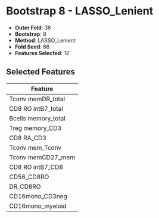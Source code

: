 # Bootstrap 8 - LASSO_Lenient

- **Outer Fold**: 38
- **Bootstrap**: 8
- **Method**: LASSO_Lenient
- **Fold Seed**: 86
- **Features Selected**: 12

## Selected Features

| Feature |
|---------|
| Tconv memDR_total |
| CD8 RO intB7_total |
| Bcells memory_total |
| Treg memory_CD3 |
| CD8 RA_CD3 |
| Tconv mem_Tconv |
| Tconv memCD27_mem |
| CD8 RO intB7_CD8 |
| CD56_CD8RO |
| DR_CD8RO |
| CD16mono_CD3neg |
| CD16mono_myeloid |
